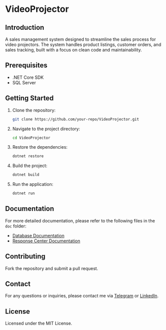 # VideoProjector

## Introduction
A sales management system designed to streamline the sales process for video projectors. The system handles product listings, customer orders, and sales tracking, built with a focus on clean code and maintainability.

## Prerequisites
- .NET Core SDK
- SQL Server

## Getting Started

1. Clone the repository:
    ```sh
    git clone https://github.com/your-repo/VideoProjector.git
    ```

2. Navigate to the project directory:
    ```sh
    cd VideoProjector
    ```

3. Restore the dependencies:
    ```sh
    dotnet restore
    ```

4. Build the project:
    ```sh
    dotnet build
    ```

5. Run the application:
    ```sh
    dotnet run
    ```

## Documentation
For more detailed documentation, please refer to the following files in the `doc` folder:
- [Database Documentation](https://github.com/rezatajari/VideoProjector/blob/master/docs/DATABASE.md)
- [Response Center Documentation](https://github.com/rezatajari/VideoProjector/blob/master/docs/GeneralResponse.md)

## Contributing
Fork the repository and submit a pull request.

## Contact
For any questions or inquiries, please contact me via [Telegram](https://t.me/rezatajari70) or [LinkedIn](https://www.linkedin.com/in/reza-tajari-971818151).

## License
Licensed under the MIT License.
